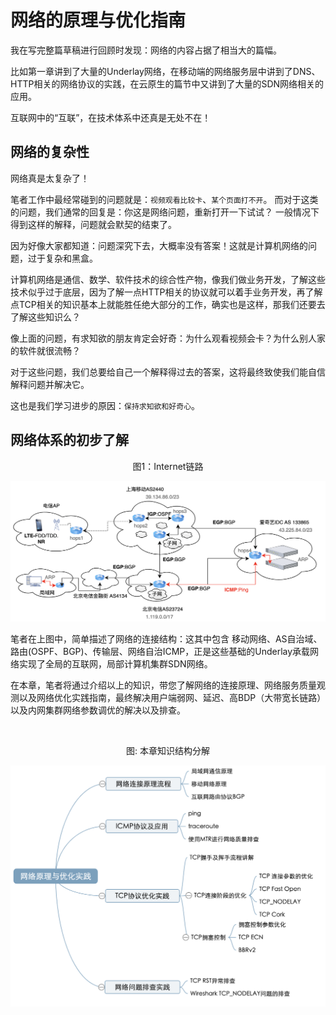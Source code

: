 # 网络的原理与优化指南

我在写完整篇草稿进行回顾时发现：网络的内容占据了相当大的篇幅。

比如第一章讲到了大量的Underlay网络，在移动端的网络服务层中讲到了DNS、HTTP相关的网络协议的实践，在云原生的篇节中又讲到了大量的SDN网络相关的应用。

互联网中的“互联”，在技术体系中还真是无处不在！


## 网络的复杂性

网络真是太复杂了！

笔者工作中最经常碰到的问题就是：`视频观看比较卡`、`某个页面打不开`。 而对于这类的问题，我们通常的回复是：你这是网络问题，重新打开一下试试？ 一般情况下得到这样的解释，问题就会默契的结束了。

因为好像大家都知道：问题深究下去，大概率没有答案！这就是计算机网络的问题，过于复杂和黑盒。

计算机网络是通信、数学、软件技术的综合性产物，像我们做业务开发，了解这些技术似乎过于底层，因为了解一点HTTP相关的协议就可以着手业务开发，再了解点TCP相关的知识基本上就能胜任绝大部分的工作，确实也是这样，那我们还要去了解这些知识么？

像上面的问题，有求知欲的朋友肯定会好奇：为什么观看视频会卡？为什么别人家的软件就很流畅？

对于这些问题，我们总要给自己一个解释得过去的答案，这将最终致使我们能自信解释问题并解决它。

这也是我们学习进步的原因：`保持求知欲和好奇心`。


## 网络体系的初步了解

<div  align="center">
	<p>图1：Internet链路</p>
	<img src="../assets/chapter1/internet.png" width = "700"  align=center />
</div>
<br/>
笔者在上图中，简单描述了网络的连接结构：这其中包含 移动网络、AS自治域、路由(OSPF、BGP)、传输层、网络自治ICMP，正是这些基础的Underlay承载网络实现了全局的互联网，局部计算机集群SDN网络。

在本章，笔者将通过介绍以上的知识，带您了解网络的连接原理、网络服务质量观测以及网络优化实践指南，最终解决用户端弱网、延迟、高BDP（大带宽长链路）以及内网集群网络参数调优的解决以及排查。

<br/>
<div  align="center">
	<p>图: 本章知识结构分解</p>
	<img src="../assets/net.png" width = "600"  align=center />
</div>


